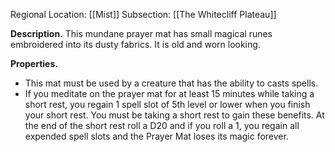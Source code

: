 Regional Location: [[Mist]]
Subsection: [[The Whitecliff Plateau]]

**Description.** This mundane prayer mat has small magical runes embroidered into its dusty fabrics. It is old and worn looking.

**Properties.** 
- This mat must be used by a creature that has the ability to casts spells.
- If you meditate on the prayer mat for at least 15 minutes while taking a short rest, you regain 1 spell slot of 5th level or lower when you finish your short rest. You must be taking a short rest to gain these benefits. At the end of the short rest roll a D20 and if you roll a 1, you regain all expended spell slots and the Prayer Mat loses its magic forever. 